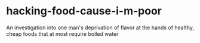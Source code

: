 # hacking-food-cause-i-m-poor
An investigation into one man's deprivation of flavor at the hands of healthy, cheap foods that at most require boiled water 
